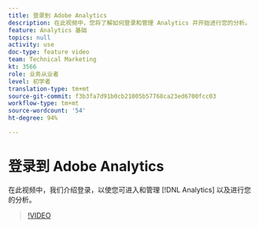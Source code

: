 ```yaml
---
title: 登录到 Adobe Analytics
description: 在此视频中，您将了解如何登录和管理 Analytics 并开始进行您的分析。
feature: Analytics 基础
topics: null
activity: use
doc-type: feature video
team: Technical Marketing
kt: 3566
role: 业务从业者
level: 初学者
translation-type: tm+mt
source-git-commit: f3b3fa7d91b0cb21005b57768ca23ed6700fcc03
workflow-type: tm+mt
source-wordcount: '54'
ht-degree: 94%

---
```



# 登录到 Adobe Analytics

在此视频中，我们介绍登录，以使您可进入和管理 [!DNL Analytics] 以及进行您的分析。

>[!VIDEO](https://video.tv.adobe.com/v/28771/?quality=12)
